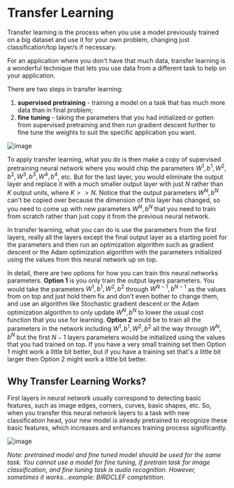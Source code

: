 # Transfer Learning

Transfer learning is the process when you use a model previously trained on a big dataset and use it for your own problem, changing just classification/top layer/s if necessary.

For an application where you don't have that much data, transfer learning is a wonderful technique that lets you use data from a different task to help on your application.

There are two steps in transfer learning:
1. **supervised pretraining** - training a model on a task that has much more data than in final problem;
2. **fine tuning** - taking the parameters that you had initialized or gotten from supervised pretraining and then run gradient descent further to fine tune the weights to suit the specific application you want.

![image](https://user-images.githubusercontent.com/73081144/193437268-86ce7c07-3171-4cc7-89b4-d289ec3691db.png)

To apply transfer learning, what you do is then make a copy of supervised pretraining neural network where you would chip the parameters $W^1, b^1, W^2, b^2, W^3, b^3, W^4, b^4$, etc. But for the last layer, you would eliminate the output layer and replace it with a much smaller output layer with just $N$ rather than $K$ output units, where $K >> N$. Notice that the output parameters $W^N, b^N$ can't be copied over because the dimension of this layer has changed, so you need to come up with new parameters $W^N, b^N$ that you need to train from scratch rather than just copy it from the previous neural network.

In transfer learning, what you can do is use the parameters from the first layers, really all the layers except the final output layer as a starting point for the parameters and then run an optimization algorithm such as gradient descent or the Adam optimization algorithm with the parameters initialized using the values from this neural network up on top.

In detail, there are two options for how you can train this neural networks parameters. **Option 1** is you only train the output layers parameters. You would take the parameters $W^1, b^1, W^2, b^2$ through $W^{N-1}, b^{N-1}$ as the values from on top and just hold them fix and don't even bother to change them, and use an algorithm like Stochastic gradient descent or the Adam optimization algorithm to only update $W^N, b^N$ to lower the usual cost function that you use for learning. **Option 2** would be to train all the parameters in the network including $W^1, b^1, W^2, b^2$ all the way through $W^N, b^N$ but the first $N-1$ layers parameters would be initialized using the values that you had trained on top. If you have a very small training set then Option 1 might work a little bit better, but if you have a training set that's a little bit larger then Option 2 might work a little bit better.

## Why Transfer Learning Works?

First layers in neural network usually correspond to detecting basic features, such as image edges, corners, curves, basic shapes, etc. So, when you transfer this neural network layers to a task with new classification head, your new model is already pretrained to recognize these basic features, which increases and enhances training process significantly.

![image](https://user-images.githubusercontent.com/73081144/193437434-a2661e9a-c9aa-4296-a0d0-9b5e1fc8e0e7.png)

*Note: pretrained model and fine tuned model should be used for the same task. You cannot use a model for fine tuning, if pretrain task for image classification, and fine tuning task is audio recognition. However, sometimes it works...example: BIRDCLEF comptetition.*
